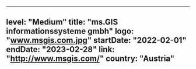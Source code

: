 
---
level: "Medium"
title: "ms.GIS informationssysteme gmbh"
logo: "www.msgis.com.jpg"
startDate: "2022-02-01"
endDate: "2023-02-28"
link: "http://www.msgis.com/"
country: "Austria"
---
